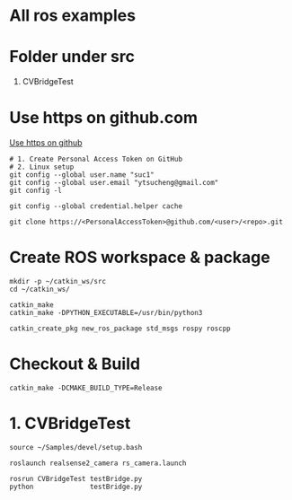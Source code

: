 # All ros examples

# Folder under src
1. CVBridgeTest

# Use https on github.com
[Use https on github](https://stackoverflow.com/questions/68775869/message-support-for-password-authentication-was-removed-please-use-a-personal)
```
# 1. Create Personal Access Token on GitHub
# 2. Linux setup
git config --global user.name "suc1"
git config --global user.email "ytsucheng@gmail.com"
git config -l

git config --global credential.helper cache

git clone https://<PersonalAccessToken>@github.com/<user>/<repo>.git
```

# Create ROS workspace & package
```
mkdir -p ~/catkin_ws/src
cd ~/catkin_ws/
```
```
catkin_make
catkin_make -DPYTHON_EXECUTABLE=/usr/bin/python3

catkin_create_pkg new_ros_package std_msgs rospy roscpp
```
# Checkout & Build
```
catkin_make -DCMAKE_BUILD_TYPE=Release
```

# 1. CVBridgeTest
```
source ~/Samples/devel/setup.bash

roslaunch realsense2_camera rs_camera.launch

rosrun CVBridgeTest testBridge.py
python              testBridge.py
```
